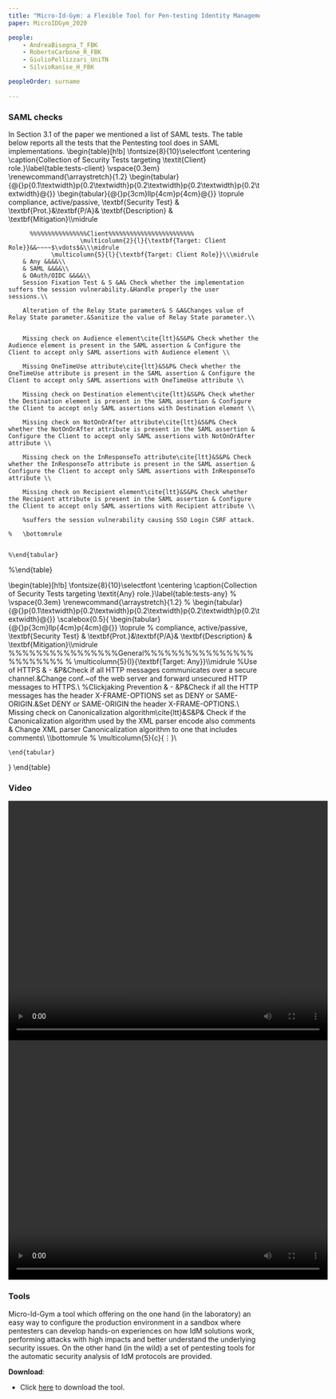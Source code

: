 ```yaml
---
title: "Micro-Id-Gym: a Flexible Tool for Pen-testing Identity Management Protocols in the Wild and in the Laboratory"
paper: MicroIDGym_2020

people:
    - AndreaBisegna_T_FBK
    - RobertoCarbone_R_FBK
    - GiulioPellizzari_UniTN
    - SilvioRanise_H_FBK

peopleOrder: surname
      
---
```


### SAML checks
In Section 3.1 of the paper we mentioned a list of SAML tests. The table below reports all the tests that the Pentesting tool does in SAML implementations.
\begin{table}[h!b]
	\fontsize{8}{10}\selectfont 
	\centering
	\caption{Collection of Security Tests targeting \textit{Client} role.}\label{table:tests-client} 
	 \vspace{0.3em}
	\renewcommand{\arraystretch}{1.2}
	 \begin{tabular}{@{}p{0.1\textwidth}p{0.2\textwidth}p{0.2\textwidth}p{0.2\textwidth}p{0.2\textwidth}@{}}
	\begin{tabular}{@{}p{3cm}llp{4cm}p{4cm}@{}} 
		\toprule
		 compliance, active/passive, 
		\textbf{Security Test} & \textbf{Prot.}&\textbf{P/A}& \textbf{Description} & \textbf{Mitigation}\\\midrule
		
		  %%%%%%%%%%%%%%%%Client%%%%%%%%%%%%%%%%%%%%%%%%
		                \multicolumn{2}{l}{\textbf{Target: Client Role}}&&~~~~$\vdots$&\\\midrule
				\multicolumn{5}{l}{\textbf{Target: Client Role}}\\\midrule
		& Any &&&&\\
		& SAML &&&&\\
		& OAuth/OIDC &&&&\\
		Session Fixation Test & S &A& Check whether the implementation suffers the session vulnerability.&Handle properly the user sessions.\\
		
		Alteration of the Relay State parameter& S &A&Changes value of Relay State parameter.&Sanitize the value of Relay State parameter.\\
		
		
		Missing check on Audience element\cite{ltt}&S&P& Check whether the Audience element is present in the SAML assertion & Configure the Client to accept only SAML assertions with Audience element \\
		
		Missing OneTimeUse attribute\cite{ltt}&S&P& Check whether the OneTimeUse attribute is present in the SAML assertion & Configure the Client to accept only SAML assertions with OneTimeUse attribute \\
		
		Missing check on Destination element\cite{ltt}&S&P& Check whether the Destination element is present in the SAML assertion & Configure the Client to accept only SAML assertions with Destination element \\
		
		Missing check on NotOnOrAfter attribute\cite{ltt}&S&P& Check whether the NotOnOrAfter attribute is present in the SAML assertion & Configure the Client to accept only SAML assertions with NotOnOrAfter attribute \\
		
		Missing check on the InResponseTo attribute\cite{ltt}&S&P& Check whether the InResponseTo attribute is present in the SAML assertion & Configure the Client to accept only SAML assertions with InResponseTo attribute \\
		
		Missing check on Recipient element\cite{ltt}&S&P& Check whether the Recipient attribute is present in the SAML assertion & Configure the Client to accept only SAML assertions with Recipient attribute \\ 
		
		%suffers the session vulnerability causing SSO Login CSRF attack.  
		
	%	\bottomrule
		
		
	%\end{tabular}
	
%\end{table}



\begin{table}[h!b]
	\fontsize{8}{10}\selectfont 
	\centering
	\caption{Collection of Security Tests targeting \textit{Any} role.}\label{table:tests-any} 
	% \vspace{0.3em}
	\renewcommand{\arraystretch}{1.2}
	% \begin{tabular}{@{}p{0.1\textwidth}p{0.2\textwidth}p{0.2\textwidth}p{0.2\textwidth}p{0.2\textwidth}@{}}
	\scalebox{0.5}{
	\begin{tabular}{@{}p{3cm}llp{4cm}p{4cm}@{}} 
		\toprule
		% compliance, active/passive, 
		\textbf{Security Test} & \textbf{Prot.}&\textbf{P/A}& \textbf{Description} & \textbf{Mitigation}\\\midrule
		%%%%%%%%%%%%%%%%General%%%%%%%%%%%%%%%%%%%%%%%%
		%	\multicolumn{5}{l}{\textbf{Target: Any}}\\\midrule
		%Use of HTTPS & - &P&Check if all HTTP messages communicates over a secure channel.&Change conf.~of the web server and forward unsecured HTTP messages to HTTPS.\\
		%Clickjaking Prevention & - &P&Check if all the HTTP messages has the header X-FRAME-OPTIONS set as DENY or SAME-ORIGIN.&Set DENY or SAME-ORIGIN the header X-FRAME-OPTIONS.\\
		Missing check on Canonicalization algorithm\cite{ltt}&S&P& Check if the Canonicalization algorithm used by the XML parser encode also comments & Change XML parser Canonicalization algorithm to one that includes comments\\
		\\\bottomrule
		% \multicolumn{5}{c}{$\vdots$}\\
		
	\end{tabular}
}
\end{table}



### Video
<video width="640" height="480" controls>
    <source src="assets/ETAA2020/[nomedelfile].[ext]" type="video/mp4">
</video>
<video width="640" height="480" controls>
    <source src="assets/ETAA2020/[nomedelfile].[ext]" type="video/mp4">
</video>

### Tools
Micro-Id-Gym a tool which offering on the one hand (in the laboratory) an easy way to configure the production environment in a sandbox where pentesters can develop hands-on experiences on how IdM solutions work, performing attacks with high impacts and better understand the underlying security issues. On the other hand (in the wild) a set of pentesting tools for the automatic security analysis of IdM protocols are provided.

**Download**:
- Click <a href="https://github.com/stfbk/micro-id-gym/">here</a> to download the tool.
